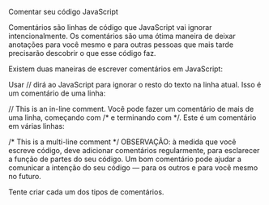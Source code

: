 Comentar seu código JavaScript

Comentários são linhas de código que JavaScript vai ignorar intencionalmente. Os comentários são uma ótima maneira de deixar anotações para você mesmo e para outras pessoas que mais tarde precisarão descobrir o que esse código faz.

Existem duas maneiras de escrever comentários em JavaScript:

Usar // dirá ao JavaScript para ignorar o resto do texto na linha atual. Isso é um comentário de uma linha:

// This is an in-line comment.
Você pode fazer um comentário de mais de uma linha, começando com /* e terminando com */. Este é um comentário em várias linhas:

/* This is a
multi-line comment */
OBSERVAÇÃO: à medida que você escreve código, deve adicionar comentários regularmente, para esclarecer a função de partes do seu código. Um bom comentário pode ajudar a comunicar a intenção do seu código — para os outros e para você mesmo no futuro.

Tente criar cada um dos tipos de comentários.